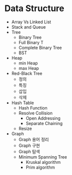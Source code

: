 # Data Structure
- Array Vs Linked List
- Stack and Queue
- Tree
    - Binary Tree
    - Full Binary T
    - Complete Binary Tree
    - BST
- Heap
    - min Heap
    - max Heap
- Red-Black Tree
    - 정의
    - 특징
    - 삽입
    - 삭제
- Hash Table
    - Hash Function
    - Resolve Collision
        - Open Addressing
        - Separate Chaining
    - Resize
- Graph
    - Graph 용어 정리
    - Graph 구현
    - Graph 탐색
    - Minimum Spanning Tree
        - Kruskal algorithm
        - Prim algorithm

